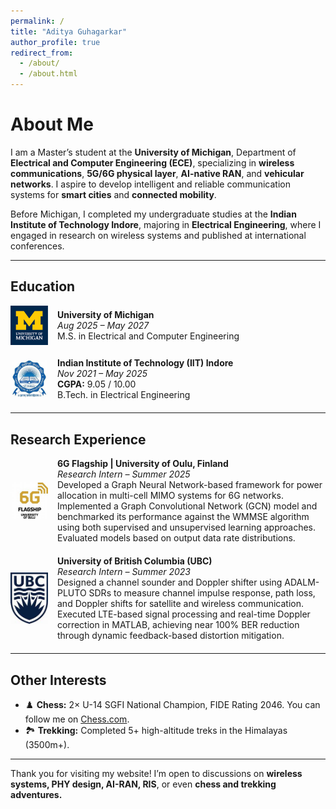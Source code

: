 ```yaml
---
permalink: /
title: "Aditya Guhagarkar"
author_profile: true
redirect_from: 
  - /about/
  - /about.html
---
```


# About Me

I am a Master’s student at the **University of Michigan**, Department of **Electrical and Computer Engineering (ECE)**, specializing in **wireless communications**, **5G/6G physical layer**, **AI-native RAN**, and **vehicular networks**. I aspire to develop intelligent and reliable communication systems for **smart cities** and **connected mobility**.

Before Michigan, I completed my undergraduate studies at the **Indian Institute of Technology Indore**, majoring in **Electrical Engineering**, where I engaged in research on wireless systems and published at international conferences.

---

## Education

<div style="display: flex; align-items: center; margin-bottom: 20px;">
  <img src="/images/umich.jpeg" style="width: 60px; margin-right: 15px;">
  <div>
    <strong>University of Michigan</strong><br>
    <em>Aug 2025 – May 2027</em><br>
    M.S. in Electrical and Computer Engineering
  </div>
</div>

<div style="display: flex; align-items: center; margin-bottom: 20px;">
  <img src="/images/iitindore.jpeg" style="width: 60px; margin-right: 15px;">
  <div>
    <strong>Indian Institute of Technology (IIT) Indore</strong><br>
    <em>Nov 2021 – May 2025</em><br>
    <b>CGPA:</b> 9.05 / 10.00<br>
    B.Tech. in Electrical Engineering
  </div>
</div>

---

## Research Experience

<div style="display: flex; align-items: center; margin-bottom: 20px;">
  <img src="/images/oulu.jpeg" style="width: 60px; margin-right: 15px;">
  <div>
    <strong>6G Flagship | University of Oulu, Finland</strong><br>
    <em>Research Intern – Summer 2025</em><br>
    Developed a Graph Neural Network-based framework for power allocation in multi-cell MIMO systems for 6G networks. Implemented a Graph Convolutional Network (GCN) model and benchmarked its performance against the WMMSE algorithm using both supervised and unsupervised learning approaches. Evaluated models based on output data rate distributions.
  </div>
</div>

<div style="display: flex; align-items: center; margin-bottom: 20px;">
  <img src="/images/ubcvan.jpeg" style="width: 60px; margin-right: 15px;">
  <div>
    <strong>University of British Columbia (UBC)</strong><br>
    <em>Research Intern – Summer 2023</em><br>
    Designed a channel sounder and Doppler shifter using ADALM-PLUTO SDRs to measure channel impulse response, path loss, and Doppler shifts for satellite and wireless communication. Executed LTE-based signal processing and real-time Doppler correction in MATLAB, achieving near 100% BER reduction through dynamic feedback-based distortion mitigation.
  </div>
</div>




---

## Other Interests

- ♟️ **Chess:** 2× U-14 SGFI National Champion, FIDE Rating 2046. You can follow me on <a href="https://www.chess.com/member/neuergiveup" target="_blank">Chess.com</a>. 
- 🏞️ **Trekking:** Completed 5+ high-altitude treks in the Himalayas (3500m+).

---

Thank you for visiting my website! I’m open to discussions on **wireless systems, PHY design, AI-RAN, RIS**, or even **chess and trekking adventures.**
